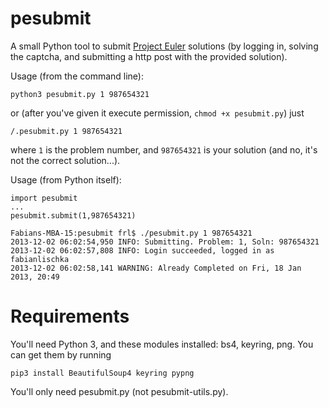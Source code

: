 pesubmit
========

A small Python tool to submit [Project Euler](http://projecteuler.net) solutions (by logging in, solving the captcha, and submitting a http post with the provided solution).

Usage (from the command line):

    python3 pesubmit.py 1 987654321

or (after you've given it execute permission, `chmod +x pesubmit.py`) just 

    /.pesubmit.py 1 987654321

where `1` is the problem number, and `987654321` is your solution (and no, it's not the correct solution...).

Usage (from Python itself):

    import pesubmit
    ...
    pesubmit.submit(1,987654321)
    

```
Fabians-MBA-15:pesubmit frl$ ./pesubmit.py 1 987654321
2013-12-02 06:02:54,950 INFO: Submitting. Problem: 1, Soln: 987654321
2013-12-02 06:02:57,808 INFO: Login succeeded, logged in as fabianlischka
2013-12-02 06:02:58,141 WARNING: Already Completed on Fri, 18 Jan 2013, 20:49
```

Requirements
============

You'll need Python 3, and these modules installed: bs4, keyring, png. You can get them by running

    pip3 install BeautifulSoup4 keyring pypng

You'll only need pesubmit.py (not pesubmit-utils.py).
